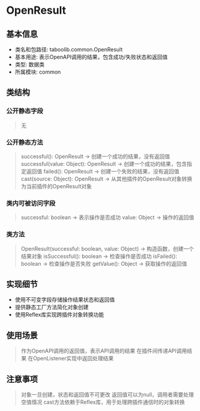 # OpenResult

## 基本信息
- 类名和包路径: taboolib.common.OpenResult
- 基本用途: 表示OpenAPI调用的结果，包含成功/失败状态和返回值
- 类型: 数据类
- 所属模块: common

## 类结构
### 公开静态字段
> 无

### 公开静态方法
> successful(): OpenResult -> 创建一个成功的结果，没有返回值
> successful(value: Object): OpenResult -> 创建一个成功的结果，包含指定返回值
> failed(): OpenResult -> 创建一个失败的结果，没有返回值
> cast(source: Object): OpenResult -> 从其他插件的OpenResult对象转换为当前插件的OpenResult对象

### 类内可被访问字段
> successful: boolean -> 表示操作是否成功
> value: Object -> 操作的返回值

### 类方法
> OpenResult(successful: boolean, value: Object) -> 构造函数，创建一个结果对象
> isSuccessful(): boolean -> 检查操作是否成功
> isFailed(): boolean -> 检查操作是否失败
> getValue(): Object -> 获取操作的返回值

## 实现细节
- 使用不可变字段存储操作结果状态和返回值
- 提供静态工厂方法简化对象创建
- 使用Reflex库实现跨插件对象转换功能

## 使用场景
> 作为OpenAPI调用的返回值，表示API调用的结果
> 在插件间传递API调用结果
> 在OpenListener实现中返回处理结果

## 注意事项
> 对象一旦创建，状态和返回值不可更改
> 返回值可以为null，调用者需要处理空值情况
> cast方法依赖于Reflex库，用于处理跨插件通信时的对象转换
